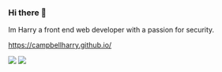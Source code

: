 ### Hi there 👋

Im Harry a front end web developer with a passion for security.

https://campbellharry.github.io/

![](https://raw.githubusercontent.com/CampbellHarry/github-stats/master/generated/overview.svg#gh-dark-mode-only)
![](https://raw.githubusercontent.com/CampbellHarry/github-stats/master/generated/overview.svg#gh-light-mode-only)
